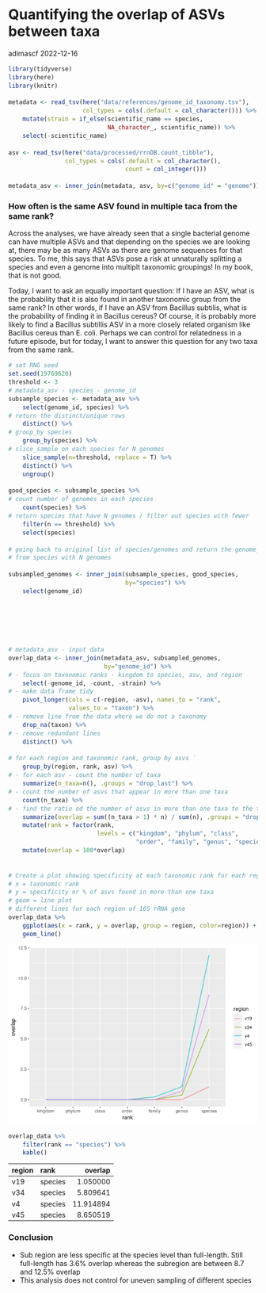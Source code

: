 Quantifying the overlap of ASVs between taxa
================
adimascf
2022-12-16

``` r
library(tidyverse)
library(here)
library(knitr)

metadata <- read_tsv(here("data/references/genome_id_taxonomy.tsv"),
                     col_types = cols(.default = col_character())) %>%
    mutate(strain = if_else(scientific_name == species, 
                            NA_character_, scientific_name)) %>%
    select(-scientific_name) 

asv <- read_tsv(here("data/processed/rrnDB.count_tibble"),
                col_types = cols(.default = col_character(),
                                 count = col_integer()))

metadata_asv <- inner_join(metadata, asv, by=c("genome_id" = "genome"))
```

### How often is the same ASV found in multiple taca from the same rank?

Across the analyses, we have already seen that a single bacterial genome
can have multiple ASVs and that depending on the species we are looking
at, there may be as many ASVs as there are genome sequences for that
species. To me, this says that ASVs pose a risk at unnaturally splitting
a species and even a genome into multiplt taxonomic groupings! In my
book, that is not good.

Today, I want to ask an equally important question: If I have an ASV,
what is the probability that it is also found in another taxonomic group
from the same rank? In other words, if I have an ASV from Bacillus
subtilis, what is the probability of finding it in Bacillus cereus? Of
course, it is probably more likely to find a Bacillus subtillis ASV in a
more closely related organism like Bacillus cereus than E. coli. Perhaps
we can control for relatedness in a future episode, but for today, I
want to answer this question for any two taxa from the same rank.

``` r
# set RNG seed
set.seed(19769620)
threshold <- 3
# metadata_asv - species - genome_id
subsample_species <- metadata_asv %>%
    select(genome_id, species) %>%
# return the distinct/unique rows
    distinct() %>%
# group_by species
    group_by(species) %>%
# slice_sample on each species for N genomes
    slice_sample(n=threshold, replace = T) %>%
    distinct() %>%
    ungroup()

good_species <- subsample_species %>%
# count number of genomes in each species
    count(species) %>%
# return species that have N genomes / filter out species with fewer
    filter(n == threshold) %>%
    select(species)

# going back to original list of species/genomes and return the genome_ids
# from species with N genomes

subsampled_genomes <- inner_join(subsample_species, good_species,
                                 by="species") %>%
    select(genome_id)






# metadata_asv - input data
overlap_data <- inner_join(metadata_asv, subsampled_genomes,
                           by="genome_id") %>%
# - focus on taxonomic ranks - kingdom to species, asv, and region
    select(-genome_id, -count, -strain) %>%
# - make data frame tidy
    pivot_longer(cols = c(-region, -asv), names_to = "rank", 
                 values_to = "taxon") %>%
# - remove line from the data where we do not a taxonomy
    drop_na(taxon) %>%
# - remove redundant lines
    distinct() %>%

# for each region and taxonomic rank, group by asvs `
    group_by(region, rank, asv) %>%
# - for each asv - count the number of taxa
    summarize(n_taxa=n(), .groups = "drop_last") %>%
# - count the number of asvs that appear in more than one taxa
    count(n_taxa) %>%
# - find the ratio od the number of asvs in more than one taxa to the total number of asvs
    summarize(overlap = sum((n_taxa > 1) * n) / sum(n), .groups = "drop") %>%
    mutate(rank = factor(rank,
                         levels = c("kingdom", "phylum", "class",
                                    "order", "family", "genus", "species"))) %>%
    mutate(overlap = 100*overlap)


# Create a plot showing specificity at each taxonomic rank for each region
# x = taxonomic rank
# y = specificity or % of asvs found in more than one taxa
# geom = line plot
# different lines for each region of 16S rRNA gene
overlap_data %>%
    ggplot(aes(x = rank, y = overlap, group = region, color=region)) +
    geom_line()
```

![](2022-12-22-asv-taxa-overlap_files/figure-gfm/unnamed-chunk-2-1.png)<!-- -->

``` r
overlap_data %>%
    filter(rank == "species") %>%
    kable()
```

| region | rank    |   overlap |
|:-------|:--------|----------:|
| v19    | species |  1.050000 |
| v34    | species |  5.809641 |
| v4     | species | 11.914894 |
| v45    | species |  8.650519 |

### Conclusion

- Sub region are less specific at the species level than full-length.
  Still full-length has 3.6% overlap whereas the subregion are between
  8.7 and 12.5% overlap
- This analysis does not control for uneven sampling of different
  species
